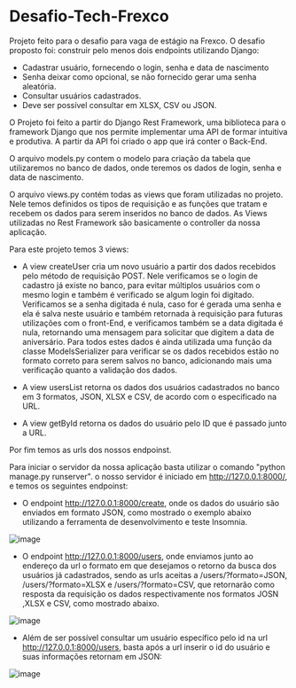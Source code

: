 # Desafio-Tech-Frexco
Projeto feito para o desafio para vaga de estágio na Frexco. O desafio proposto foi:
construir pelo menos dois endpoints utilizando Django:
  - Cadastrar usuário, fornecendo o login, senha e data de nascimento
  - Senha deixar como opcional, se não fornecido gerar uma senha aleatória.
  - Consultar usuários cadastrados.
  - Deve ser possível consultar em XLSX, CSV ou JSON.

O Projeto foi feito a partir do Django Rest Framework, uma biblioteca para o framework Django que nos permite implementar uma API de formar intuitiva e produtiva. A partir da API foi criado o app que irá conter o Back-End.

O arquivo models.py contem o modelo para criação da tabela que utilizaremos no banco de dados, onde teremos os dados de login, senha e data de nascimento.

O arquivo views.py contém todas as views que foram utilizadas no projeto. Nele temos definidos os tipos de requisição e as funções que tratam e recebem os dados para serem inseridos no banco de dados. As Views utilizadas no Rest Framework são basicamente o controller da nossa aplicação.

Para este projeto temos 3 views:

  - A view createUser cria um novo usuário a partir dos dados recebidos pelo método de requisição POST. Nele verificamos se o login de cadastro já existe no banco, para evitar múltiplos usuários com o mesmo login e também é verificado se algum login foi digitado. Verificamos se a senha digitada é nula, caso for é gerada uma senha e ela é salva neste usuário e também retornada à requisição para futuras utilizações com o front-End, e verificamos também se a data digitada é nula, retornando uma mensagem para solicitar que digitem a data de aniversário. Para todos estes dados é ainda utilizada uma função da classe ModelsSerializer para verificar se os dados recebidos estão no formato correto para serem salvos no banco, adicionando mais uma verificação quanto a validação dos dados.

  - A view usersList retorna os dados dos usuários cadastrados no banco em 3 formatos, JSON, XLSX e CSV, de acordo com o especificado na URL.

  - A view getById retorna os dados do usuário pelo ID que é passado junto a URL.

Por fim temos as urls dos nossos endpoinst.

Para iniciar o servidor da nossa aplicação basta utilizar o comando "python manage.py runserver". o nosso servidor é iniciado em http://127.0.0.1:8000/, e temos os seguintes endpoinst:

  - O endpoint http://127.0.0.1:8000/create, onde os dados do usuário são enviados em formato JSON, como mostrado o exemplo abaixo utilizando a ferramenta de desenvolvimento e teste Insomnia.

![image](https://user-images.githubusercontent.com/99613258/201769854-ffc52fd3-8cf7-49f4-9323-f0f1d28ca5e4.png)

  - O endpoint http://127.0.0.1:8000/users, onde enviamos junto ao endereço da url o formato em que desejamos o retorno da busca dos usuários já cadastrados, sendo as urls aceitas a /users/?formato=JSON, /users/?formato=XLSX e /users/?formato=CSV, que retornarão como resposta da requisição os dados respectivamente nos formatos JOSN ,XLSX e CSV, como mostrado abaixo.

![image](https://user-images.githubusercontent.com/99613258/201769932-b1ce8dfd-6fe1-4c46-bd30-92a329c0e562.png)

  - Além de ser possível consultar um usuário específico pelo id na url http://127.0.0.1:8000/users, basta após a url inserir o id do usuário e suas informações retornam em JSON:

![image](https://user-images.githubusercontent.com/99613258/201769958-22b7ab9c-373b-4ee0-ab27-f4bb03642675.png)

